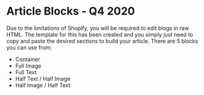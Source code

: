 # Article Blocks - Q4 2020
<p>Due to the limitations of Shopify, you will be required to edit blogs in raw HTML. The template for this has been created and you simply just need to copy and paste the desired sections to build your article. There are 5 blocks you can use from:</p>

- Container
- Full Image
- Full Text
- Half Text / Half Image
- Half Image / Half Text

